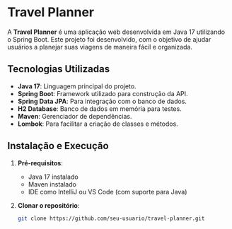 # Travel Planner

A **Travel Planner** é uma aplicação web desenvolvida em Java 17 utilizando o Spring Boot. Este projeto foi desenvolvido, com o objetivo de ajudar usuários a planejar suas viagens de maneira fácil e organizada.

## Tecnologias Utilizadas

- **Java 17**: Linguagem principal do projeto.
- **Spring Boot**: Framework utilizado para construção da API.
- **Spring Data JPA**: Para integração com o banco de dados.
- **H2 Database**: Banco de dados em memória para testes.
- **Maven**: Gerenciador de dependências.
- **Lombok**: Para facilitar a criação de classes e métodos.

## Instalação e Execução

1. **Pré-requisitos**:
   - Java 17 instalado
   - Maven instalado
   - IDE como IntelliJ ou VS Code (com suporte para Java)
   
2. **Clonar o repositório**:
   ```bash
   git clone https://github.com/seu-usuario/travel-planner.git
